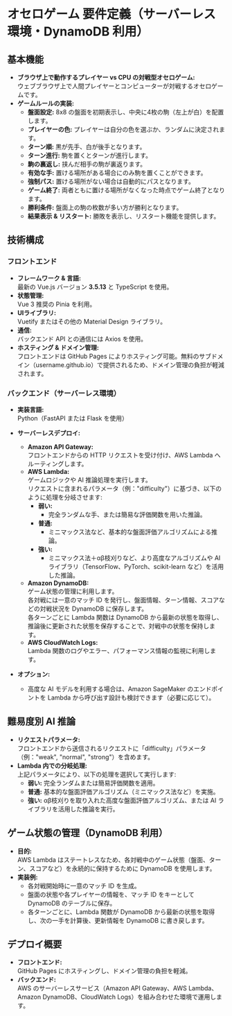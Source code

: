 # オセロゲーム 要件定義（サーバーレス環境・DynamoDB 利用）

## 基本機能
- **ブラウザ上で動作するプレイヤー vs CPU の対戦型オセロゲーム:**  
  ウェブブラウザ上で人間プレイヤーとコンピューターが対戦するオセロゲームです。
- **ゲームルールの実装:**
  - **盤面設定:** 8x8 の盤面を初期表示し、中央に4枚の駒（左上が白）を配置します。
  - **プレイヤーの色:** プレイヤーは自分の色を選ぶか、ランダムに決定されます。
  - **ターン順:** 黒が先手、白が後手となります。
  - **ターン進行:** 駒を置くとターンが進行します。
  - **駒の裏返し:** 挟んだ相手の駒が裏返ります。
  - **有効な手:** 置ける場所がある場合にのみ駒を置くことができます。
  - **強制パス:** 置ける場所がない場合は自動的にパスとなります。
  - **ゲーム終了:** 両者ともに置ける場所がなくなった時点でゲーム終了となります。
  - **勝利条件:** 盤面上の駒の枚数が多い方が勝利となります。
  - **結果表示 & リスタート:** 勝敗を表示し、リスタート機能を提供します。

## 技術構成

### フロントエンド
- **フレームワーク & 言語:**  
  最新の Vue.js バージョン **3.5.13** と TypeScript を使用。
- **状態管理:**  
  Vue 3 推奨の Pinia を利用。
- **UIライブラリ:**  
  Vuetify またはその他の Material Design ライブラリ。
- **通信:**  
  バックエンド API との通信には Axios を使用。
- **ホスティング & ドメイン管理:**  
  フロントエンドは GitHub Pages によりホスティング可能。無料のサブドメイン（username.github.io）で提供されるため、ドメイン管理の負担が軽減されます。

### バックエンド（サーバーレス環境）
- **実装言語:**  
  Python（FastAPI または Flask を使用）
- **サーバーレスデプロイ:**
  - **Amazon API Gateway:**  
    フロントエンドからの HTTP リクエストを受け付け、AWS Lambda へルーティングします。
  - **AWS Lambda:**  
    ゲームロジックや AI 推論処理を実行します。  
    リクエストに含まれるパラメータ（例："difficulty"）に基づき、以下のように処理を分岐させます:
    - **弱い:**  
      - 完全ランダムな手、または簡易な評価関数を用いた推論。
    - **普通:**  
      - ミニマックス法など、基本的な盤面評価アルゴリズムによる推論。
    - **強い:**  
      - ミニマックス法＋αβ枝刈りなど、より高度なアルゴリズムや AI ライブラリ（TensorFlow、PyTorch、scikit-learn など）を活用した推論。
  - **Amazon DynamoDB:**  
    ゲーム状態の管理に利用します。  
    各対戦には一意のマッチ ID を発行し、盤面情報、ターン情報、スコアなどの対戦状況を DynamoDB に保存します。  
    各ターンごとに Lambda 関数は DynamoDB から最新の状態を取得し、推論後に更新された状態を保存することで、対戦中の状態を保持します。
  - **AWS CloudWatch Logs:**  
    Lambda 関数のログやエラー、パフォーマンス情報の監視に利用します。

- **オプション:**
  - 高度な AI モデルを利用する場合は、Amazon SageMaker のエンドポイントを Lambda から呼び出す設計も検討できます（必要に応じて）。

## 難易度別 AI 推論
- **リクエストパラメータ:**  
  フロントエンドから送信されるリクエストに「difficulty」パラメータ（例："weak", "normal", "strong"）を含めます。
- **Lambda 内での分岐処理:**  
  上記パラメータにより、以下の処理を選択して実行します:
  - **弱い:** 完全ランダムまたは簡易評価関数を適用。
  - **普通:** 基本的な盤面評価アルゴリズム（ミニマックス法など）を実施。
  - **強い:** αβ枝刈りを取り入れた高度な盤面評価アルゴリズム、または AI ライブラリを活用した推論を実行。

## ゲーム状態の管理（DynamoDB 利用）
- **目的:**  
  AWS Lambda はステートレスなため、各対戦中のゲーム状態（盤面、ターン、スコアなど）を永続的に保持するために DynamoDB を使用します。
- **実装例:**
  - 各対戦開始時に一意のマッチ ID を生成。
  - 盤面の状態や各プレイヤーの情報を、マッチ ID をキーとして DynamoDB のテーブルに保存。
  - 各ターンごとに、Lambda 関数が DynamoDB から最新の状態を取得し、次の一手を計算後、更新情報を DynamoDB に書き戻します。

## デプロイ概要
- **フロントエンド:**  
  GitHub Pages にホスティングし、ドメイン管理の負担を軽減。
- **バックエンド:**  
  AWS のサーバーレスサービス（Amazon API Gateway、AWS Lambda、Amazon DynamoDB、CloudWatch Logs）を組み合わせた環境で運用します。
